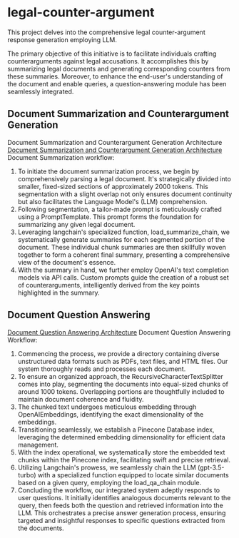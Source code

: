 # legal-counter-argument

This project delves into the comprehensive legal counter-argument response generation employing LLM.

The primary objective of this initiative is to facilitate individuals crafting counterarguments against legal accusations. It accomplishes this by summarizing legal documents and generating corresponding counters from these summaries. Moreover, to enhance the end-user's understanding of the document and enable queries, a question-answering module has been seamlessly integrated.

## Document Summarization and Counterargument Generation
Document Summarization and Counterargument Generation Architecture
[Document Summarization and Counterargument Generation Architecture](https://github.com/RohitKrish46/legal-counter-argument/tree/main/images/LLM_legal_summary)
Document Summarization workflow:

1. To initiate the document summarization process, we begin by comprehensively parsing a legal document. It's strategically divided into smaller, fixed-sized sections of approximately 2000 tokens. This segmentation with a slight overlap not only ensures document continuity but also facilitates the Language Model's (LLM) comprehension.
2. Following segmentation, a tailor-made prompt is meticulously crafted using a PromptTemplate. This prompt forms the foundation for summarizing any given legal document.
3. Leveraging langchain's specialized function, load_summarize_chain, we systematically generate summaries for each segmented portion of the document. These individual chunk summaries are then skillfully woven together to form a coherent final summary, presenting a comprehensive view of the document's essence.
4. With the summary in hand, we further employ OpenAI's text completion models via API calls. Custom prompts guide the creation of a robust set of counterarguments, intelligently derived from the key points highlighted in the summary.


## Document  Question Answering


[Document Question Answering Architecture](https://github.com/RohitKrish46/legal-counter-argument/tree/main/images/LLM_legal_QA)
Document Question Answering Workflow:

1. Commencing the process, we provide a directory containing diverse unstructured data formats such as PDFs, text files, and HTML files. Our system thoroughly reads and processes each document.
2. To ensure an organized approach, the RecursiveCharacterTextSplitter comes into play, segmenting the documents into equal-sized chunks of around 1000 tokens. Overlapping portions are thoughtfully included to maintain document coherence and fluidity.
3. The chunked text undergoes meticulous embedding through OpenAIEmbeddings, identifying the exact dimensionality of the embeddings.
4. Transitioning seamlessly, we establish a Pinecone Database index, leveraging the determined embedding dimensionality for efficient data management.
5. With the index operational, we systematically store the embedded text chunks within the Pinecone index, facilitating swift and precise retrieval.
6. Utilizing Langchain's prowess, we seamlessly chain the LLM (gpt-3.5-turbo) with a specialized function equipped to locate similar documents based on a given query, employing the load_qa_chain module.
7. Concluding the workflow, our integrated system adeptly responds to user questions. It initially identifies analogous documents relevant to the query, then feeds both the question and retrieved information into the LLM. This orchestrates a precise answer generation process, ensuring targeted and insightful responses to specific questions extracted from the documents.
